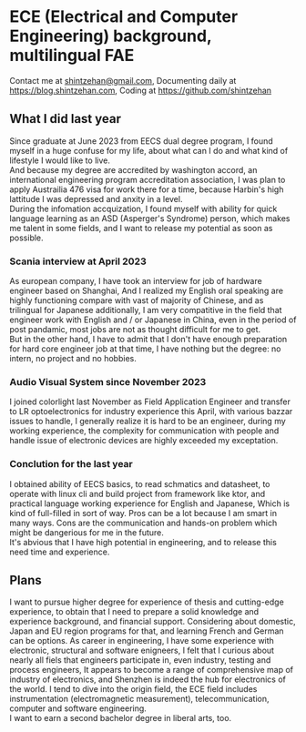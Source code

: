 # ECE (Electrical and Computer Engineering) background, multilingual FAE
Contact me at <shintzehan@gmail.com>, Documenting daily at https://blog.shintzehan.com, Coding at https://github.com/shintzehan
## What I did last year
Since graduate at June 2023 from EECS dual degree program, I found myself in a huge confuse for my life, about what can I do and what kind of lifestyle I would like to live.  
And because my degree are accredited by washington accord, an international engineering program accreditation association, I was plan to apply Austrailia 476 visa for work there for a time, because Harbin's high lattitude I was depressed and anxity in a level.  
During the infomation accquization, I found myself with ability for quick language learning as an ASD (Asperger's Syndrome) person, which makes me talent in some fields, and I want to release my potential as soon as possible.
### Scania interview at April 2023
As european company, I have took an interview for job of hardware engineer based on Shanghai, And I realized my English oral speaking are highly functioning compare with vast of majority of Chinese, and as trilingual for Japanese additionally, I am very compatitive in the field that engineer work with English and / or Japanese in China, even in the period of post pandamic, most jobs are not as thought difficult for me to get.  
But in the other hand, I have to admit that I don't have enough preparation for hard core engineer job at that time, I have nothing but the degree: no intern, no project and no hobbies.
### Audio Visual System since November 2023
I joined colorlight last November as Field Application Engineer and transfer to LR optoelectronics for industry experience this April, with various bazzar issues to handle, I generally realize it is hard to be an engineer, during my working experience, the complexity for communication with people and handle issue of electronic devices are highly exceeded my exceptation.  
### Conclution for the last year
I obtained ability of EECS basics, to read schmatics and datasheet, to operate with linux cli and build project from framework like ktor, and practical language working experience for English and Japanese, Which is kind of full-filled in sort of way. Pros can be a lot because I am smart in many ways. Cons are the communication and hands-on problem which might be dangerious for me in the future.  
It's abvious that I have high potential in engineering, and to release this need time and experience.
## Plans
I want to pursue higher degree for experience of thesis and cutting-edge experience, to obtain that I need to prepare a solid knowledge and experience background, and financial support. Considering about domestic, Japan and EU region programs for that, and learning French and German can be options.
As career in engineering, I have some experience with electronic, structural and software enigneers, I felt that I curious about nearly all fiels that engineers participate in, even industry, testing and process engineers, It appears to become a range of comprehensive map of industry of electronics, and Shenzhen is indeed the hub for electronics of the world. I tend to dive into the origin field, the ECE field includes instrumentation (electromagnetic measurement), telecommunication, computer and software engineering.  
I want to earn a second bachelor degree in liberal arts, too.
